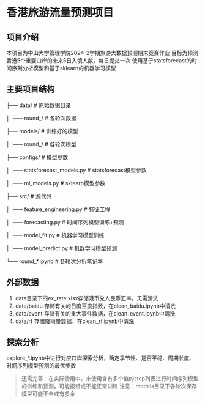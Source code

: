 # 香港旅游流量预测项目

## 项目介绍
本项目为中山大学管理学院2024-2学期旅游大数据预测期末竞赛作业
目标为预测香港5个重要口岸的未来5日入境人数，每日提交一次
使用基于statsforecast的时间序列分析模型和基于sklearn的机器学习模型

## 主要项目结构
├── data/ # 原始数据目录 

│ └── round_/ # 各轮次数据 

├── models/ # 训练好的模型 

│ └── round_/ # 各轮次模型

├── configs/ # 模型参数 

│ ├── statsforecast_models.py # statsforecast模型参数 

│ ├── ml_models.py # sklearn模型参数

├── src/ # 源代码 

│ ├── feature_engineering.py # 特征工程 

│ ├── forecasting.py # 时间序列模型训练+预测

│ ├── model_fit.py # 机器学习模型训练 

│ └── model_predict.py # 机器学习模型预测 

└── round_*.ipynb # 各轮次分析笔记本

## 外部数据
1. data目录下的ex_rate.xlsx存储港币兑人民币汇率，无需清洗
2. date/baidu 存储有关的日度百度指数，在clean_baidu.ipynb中清洗
3. data/event 存储有关的重大事件数据，在clean_event.ipynb中清洗
4. data/rf 存储降雨量数据，在clean_rf.ipynb中清洗

## 探索分析
explore_*.ipynb中进行对应口岸探索分析，确定季节性、是否平稳、周期长度、时间序列模型预测的最优步数

> 还需完善：在实际使用中，未使用含有多个值的step列表进行时间序列模型的训练和预测，可能报错或不能正常训练
> 注意：models目录下各轮次保存模型可能不全或有多余

